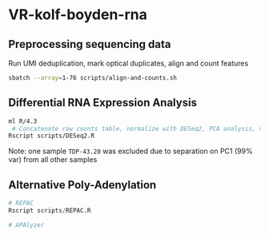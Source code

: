 # VR-kolf-boyden-rna


## Preprocessing sequencing data
Run UMI deduplication, mark optical duplicates, align and count features

```bash
sbatch --array=1-76 scripts/align-and-counts.sh 
```


## Differential RNA Expression Analysis
```bash
ml R/4.3
 # Concatenate raw counts table, normalize with DESeq2, PCA analysis, volcano and MA plots
Rscript scripts/DESeq2.R
```

Note: one sample `TDP-43.20` was excluded due to separation on PC1 (99% var) from all other samples

## Alternative Poly-Adenylation

```R
# REPAC
Rscript scripts/REPAC.R

# APAlyzer



```